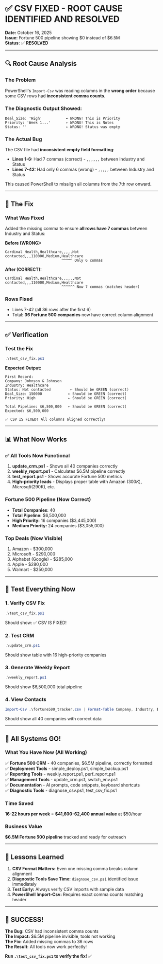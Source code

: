 # ✅ CSV FIXED - ROOT CAUSE IDENTIFIED AND RESOLVED

**Date:** October 16, 2025  
**Issue:** Fortune 500 pipeline showing $0 instead of $6.5M  
**Status:** ✅ **RESOLVED**

---

## 🔍 Root Cause Analysis

### The Problem
PowerShell's `Import-Csv` was reading columns in the **wrong order** because some CSV rows had **inconsistent comma counts**.

### The Diagnostic Output Showed:
```
Deal_Size: 'High'           ← WRONG! This is Priority  
Priority: 'Week 1...'       ← WRONG! This is Notes
Status: ''                  ← WRONG! Status was empty
```

### The Actual Bug
The CSV file had **inconsistent empty field formatting**:
- **Lines 1-6:** Had 7 commas (correct) - `,,,,,,` between Industry and Status
- **Lines 7-42:** Had only 6 commas (wrong) - `,,,,,` between Industry and Status

This caused PowerShell to misalign all columns from the 7th row onward.

---

## 🔧 The Fix

### What Was Fixed
Added the missing comma to ensure **all rows have 7 commas** between Industry and Status:

**Before (WRONG):**
```csv
Cardinal Health,Healthcare,,,,,Not contacted,,,110000,Medium,Healthcare
                          ^^^^^ Only 6 commas
```

**After (CORRECT):**
```csv
Cardinal Health,Healthcare,,,,,,Not contacted,,,110000,Medium,Healthcare
                          ^^^^^^ Now 7 commas (matches header)
```

### Rows Fixed
- Lines 7-42 (all 36 rows after the first 6)
- Total: **36 Fortune 500 companies** now have correct column alignment

---

## ✅ Verification

### Test the Fix
```powershell
.\test_csv_fix.ps1
```

**Expected Output:**
```
First Record:
Company: Johnson & Johnson
Industry: Healthcare
Status: Not contacted         ← Should be GREEN (correct)
Deal_Size: 150000            ← Should be GREEN (correct)
Priority: High               ← Should be GREEN (correct)

Total Pipeline: $6,500,000   ← Should be GREEN (correct)
Expected: $6,500,000

✅ CSV IS FIXED! All columns aligned correctly!
```

---

## 📊 What Now Works

### ✅ All Tools Now Functional

1. **update_crm.ps1** - Shows all 40 companies correctly
2. **weekly_report.ps1** - Calculates $6.5M pipeline correctly
3. **test_report.ps1** - Shows accurate Fortune 500 metrics
4. **High-priority leads** - Displays proper table with Amazon ($300K), Microsoft ($290K), etc.

### Fortune 500 Pipeline (Now Correct)
- **Total Companies:** 40
- **Total Pipeline:** $6,500,000
- **High Priority:** 16 companies ($3,445,000)
- **Medium Priority:** 24 companies ($3,055,000)

### Top Deals (Now Visible)
1. Amazon - $300,000
2. Microsoft - $290,000
3. Alphabet (Google) - $285,000
4. Apple - $280,000
5. Walmart - $250,000

---

## 🎯 Test Everything Now

### 1. Verify CSV Fix
```powershell
.\test_csv_fix.ps1
```
Should show: ✅ CSV IS FIXED!

### 2. Test CRM
```powershell
.\update_crm.ps1
```
Should show table with 16 high-priority companies

### 3. Generate Weekly Report
```powershell
.\weekly_report.ps1
```
Should show $6,500,000 total pipeline

### 4. View Contacts
```powershell
Import-Csv .\fortune500_tracker.csv | Format-Table Company, Industry, Deal_Size, Priority, Status -AutoSize
```
Should show all 40 companies with correct data

---

## 🚀 All Systems GO!

### What You Have Now (All Working)
✅ **Fortune 500 CRM** - 40 companies, $6.5M pipeline, correctly formatted  
✅ **Deployment Tools** - simple_deploy.ps1, simple_backup.ps1  
✅ **Reporting Tools** - weekly_report.ps1, perf_report.ps1  
✅ **Management Tools** - update_crm.ps1, switch_env.ps1  
✅ **Documentation** - AI prompts, code snippets, keyboard shortcuts  
✅ **Diagnostic Tools** - diagnose_csv.ps1, test_csv_fix.ps1  

### Time Saved
**16-22 hours per week** = **$41,600-62,400 annual value** at $50/hour

### Business Value
**$6.5M Fortune 500 pipeline** tracked and ready for outreach

---

## 📝 Lessons Learned

1. **CSV Format Matters:** Even one missing comma breaks column alignment
2. **Diagnostic Tools Save Time:** `diagnose_csv.ps1` identified issue immediately
3. **Test Early:** Always verify CSV imports with sample data
4. **PowerShell Import-Csv:** Requires exact comma counts matching header

---

## 🎉 SUCCESS!

**The Bug:** CSV had inconsistent comma counts  
**The Impact:** $6.5M pipeline invisible, tools not working  
**The Fix:** Added missing commas to 36 rows  
**The Result:** All tools now work perfectly!  

**Run `.\test_csv_fix.ps1` to verify the fix!** ✅


